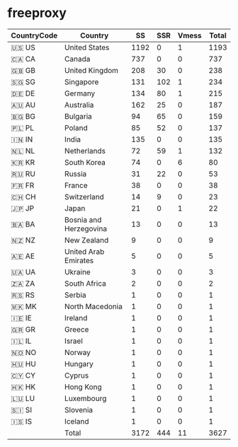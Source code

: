 # freeproxy

|CountryCode|Country|SS|SSR|Vmess|Total|
|  ----  | ----  |  ----  | ----  |  ----  | ----  |
|🇺🇸 US|United States|1192|0|1|1193|
|🇨🇦 CA|Canada|737|0|0|737|
|🇬🇧 GB|United Kingdom|208|30|0|238|
|🇸🇬 SG|Singapore|131|102|1|234|
|🇩🇪 DE|Germany|134|80|1|215|
|🇦🇺 AU|Australia|162|25|0|187|
|🇧🇬 BG|Bulgaria|94|65|0|159|
|🇵🇱 PL|Poland|85|52|0|137|
|🇮🇳 IN|India|135|0|0|135|
|🇳🇱 NL|Netherlands|72|59|1|132|
|🇰🇷 KR|South Korea|74|0|6|80|
|🇷🇺 RU|Russia|31|22|0|53|
|🇫🇷 FR|France|38|0|0|38|
|🇨🇭 CH|Switzerland|14|9|0|23|
|🇯🇵 JP|Japan|21|0|1|22|
|🇧🇦 BA|Bosnia and Herzegovina|13|0|0|13|
|🇳🇿 NZ|New Zealand|9|0|0|9|
|🇦🇪 AE|United Arab Emirates|5|0|0|5|
|🇺🇦 UA|Ukraine|3|0|0|3|
|🇿🇦 ZA|South Africa|2|0|0|2|
|🇷🇸 RS|Serbia|1|0|0|1|
|🇲🇰 MK|North Macedonia|1|0|0|1|
|🇮🇪 IE|Ireland|1|0|0|1|
|🇬🇷 GR|Greece|1|0|0|1|
|🇮🇱 IL|Israel|1|0|0|1|
|🇳🇴 NO|Norway|1|0|0|1|
|🇭🇺 HU|Hungary|1|0|0|1|
|🇨🇾 CY|Cyprus|1|0|0|1|
|🇭🇰 HK|Hong Kong|1|0|0|1|
|🇱🇺 LU|Luxembourg|1|0|0|1|
|🇸🇮 SI|Slovenia|1|0|0|1|
|🇮🇸 IS|Iceland|1|0|0|1|
||Total|3172|444|11|3627|
